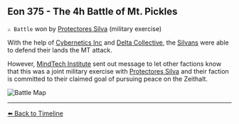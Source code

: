 ## Eon 375 - The 4h Battle of Mt. Pickles

`⚔️ Battle` won by [Protectores Silva](https://zeithalt.github.io/r/protectores_silva.html) (military exercise)

With the help of [Cybernetics Inc](https://zeithalt.github.io/r/cybernetics_inc.html) and [Delta Collective](https://zeithalt.github.io/r/delta_collective.html), the [Silvans](https://zeithalt.github.io/r/silvans.html) were able to defend their lands the MT attack.

However, [MindTech Institute](https://zeithalt.github.io/r/mindtech_institute.html) sent out message to let other factions know that this was a joint military exercise with [Protectores Silva](https://zeithalt.github.io/r/protectores_silva.html) and their faction is committed to their claimed goal of pursuing peace on the Zeithalt.

![Battle Map](https://zeithalt.github.io/t/m/eon0375.png)



----------
[⬅️ Back to Timeline](https://zeithalt.github.io/t/#eon0375)